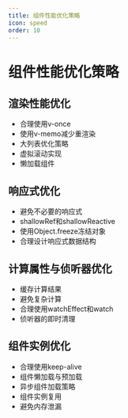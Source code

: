 ```yaml
---
title: 组件性能优化策略
icon: speed
order: 10
---
```


# 组件性能优化策略

## 渲染性能优化
- 合理使用v-once
- 使用v-memo减少重渲染
- 大列表优化策略
- 虚拟滚动实现
- 懒加载组件

## 响应式优化
- 避免不必要的响应式
- shallowRef和shallowReactive
- 使用Object.freeze冻结对象
- 合理设计响应式数据结构

## 计算属性与侦听器优化
- 缓存计算结果
- 避免复杂计算
- 合理使用watchEffect和watch
- 侦听器的即时清理

## 组件实例优化
- 合理使用keep-alive
- 组件懒加载与预加载
- 异步组件加载策略
- 组件实例复用
- 避免内存泄漏
